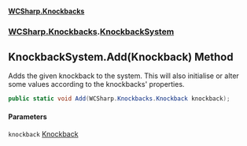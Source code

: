 #### [WCSharp\.Knockbacks](README.md 'README')
### [WCSharp\.Knockbacks](WCSharp.Knockbacks.md 'WCSharp\.Knockbacks').[KnockbackSystem](WCSharp.Knockbacks.KnockbackSystem.md 'WCSharp\.Knockbacks\.KnockbackSystem')

## KnockbackSystem\.Add\(Knockback\) Method

Adds the given knockback to the system\. This will also initialise or alter some values according to the knockbacks' properties\.

```csharp
public static void Add(WCSharp.Knockbacks.Knockback knockback);
```
#### Parameters

<a name='WCSharp.Knockbacks.KnockbackSystem.Add(WCSharp.Knockbacks.Knockback).knockback'></a>

`knockback` [Knockback](WCSharp.Knockbacks.Knockback.md 'WCSharp\.Knockbacks\.Knockback')